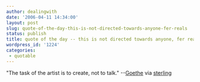 ```yaml
---
author: dealingwith
date: '2006-04-11 14:34:00'
layout: post
slug: quote-of-the-day-this-is-not-directed-towards-anyone-fer-reals
status: publish
title: quote of the day -- this is not directed towards anyone, fer reals!
wordpress_id: '1224'
categories:
 - quotable
---
```


"The task of the artist is to create, not to talk." --[Goethe][1] via
[sterling][2]

   [1]: http://en.wikipedia.org/wiki/Johann_Wolfgang_von_Goethe

   [2]: http://www.amazon.com/exec/obidos/tg/detail/-/0262693267/qid=1144784062/sr=1-2/ref=sr_1_2/103-9183506-6755002?v=glance&s=books

